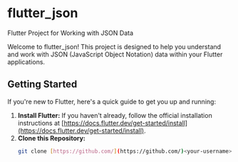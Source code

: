 # flutter_json 
Flutter Project for Working with JSON Data

Welcome to flutter_json! This project is designed to help you understand and work with JSON (JavaScript Object Notation) data within your Flutter applications.

## Getting Started

If you're new to Flutter, here's a quick guide to get you up and running:

1. **Install Flutter:** If you haven't already, follow the official installation instructions at [https://docs.flutter.dev/get-started/install](https://docs.flutter.dev/get-started/install).
2. **Clone this Repository:** 
   ```bash
   git clone [https://github.com/](https://github.com/)<your-username>/flutter_json.git 

 
 
